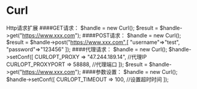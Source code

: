 # Curl
Http请求扩展
####GET请求：
    $handle = new Curl();
    $result = $handle->get("https://www.xxx.com");
####POST请求：
    $handle = new Curl();
    $result = $handle->post("https://www.xxx.com",[
        "username"=>"test",
        "password"=>"123456"
    ]);
####代理请求：
    $handle = new Curl();
    $handle->setConf([
        CURLOPT_PROXY  =>  "47.244.189.14",                //代理IP
        CURLOPT_PROXYPORT  =>  58888,                      //代理端口
    ]);
    $result = $handle->get("https://www.xxx.com");
####参数设置：
    $handle = new Curl();
    $handle->setConf([
        CURLOPT_TIMEOUT  => 100,                        //设置超时时间
    ]);
    